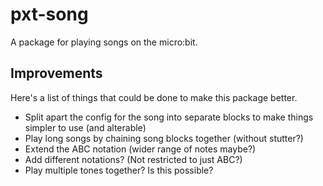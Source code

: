# pxt-song

A package for playing songs on the micro:bit.

## Improvements

Here's a list of things that could be done to make this package better.

- Split apart the config for the song into separate blocks to make things simpler to use (and alterable)
- Play long songs by chaining song blocks together (without stutter?)
- Extend the ABC notation (wider range of notes maybe?)
- Add different notations? (Not restricted to just ABC?)
- Play multiple tones together? Is this possible?
